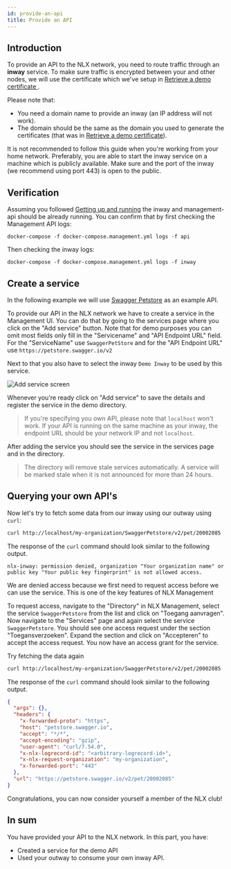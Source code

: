 ```yaml
---
id: provide-an-api
title: Provide an API
---
```


## Introduction

To provide an API to the NLX network, you need to route traffic through an **inway** service.
To make sure traffic is encrypted between your and other nodes, we will use the certificate which we've setup in [Retrieve a demo certificate ](../retrieve-a-demo-certificate.md).

Please note that:

* You need a domain name to provide an inway (an IP address will not work).
* The domain should be the same as the domain you used to generate the certificates (that was in [Retrieve a demo certificate](../retrieve-a-demo-certificate.md)).

It is not recommended to follow this guide when you're working from your home network.
Preferably, you are able to start the inway service on a machine which is publicly available. Make sure and the port of the inway (we recommend using port 443) is open to the public.


## Verification

Assuming you followed [Getting up and running](./getting-up-and-running.md) the inway and management-api should be already running.
You can confirm that by first checking the Management API logs:

```
docker-compose -f docker-compose.management.yml logs -f api
```

Then checking the inway logs:

```
docker-compose -f docker-compose.management.yml logs -f inway
```


## Create a service

In the following example we will use [Swagger Petstore](https://petstore.swagger.io) as an example API.

To provide our API in the NLX network we have to create a service in the Management UI.
You can do that by going to the services page where you click on the "Add service" button.
Note that for demo purposes you can omit most fields only fill in the "Servicename" and "API Endpoint URL" field.
For the "ServiceName" use `SwaggerPetStore` and for the "API Endpoint URL" use `https://petstore.swagger.io/v2`


Next to that you also have to select the inway `Demo Inway` to be used by this service.

![Add service screen](/img/nlx-management-add-service-screen.png "Add service screen")

Whenever you're ready click on "Add service" to save the details and register the service in the demo directory.

> If you're specifying you own API, please note that `localhost` won't work. If your API is running on the same machine as
your inway, the endpoint URL should be your network IP and not `localhost`.

After adding the service you should see the service in the services page and in the directory.

> The directory will remove stale services automatically. A service will be marked stale when it is not announced for more than 24 hours.


## Querying your own API's

Now let's try to fetch some data from our inway using our outway using `curl`:

```bash
curl http://localhost/my-organization/SwaggerPetstore/v2/pet/20002085
```

The response of the `curl` command should look similar to the following output.

```
nlx-inway: permission denied, organization "Your organization name" or public key "Your public key fingerprint" is not allowed access.
```

We are denied access because we first need to request access before we can use the service. This is one of the key features of NLX Management 

To request access, navigate to the "Directory" in NLX Management, select the service `SwaggerPetstore` from the list and click on "Toegang aanvragen". Now navigate to the "Services" page and again select the service `SwaggerPetstore`. You should see one access request under the section "Toegansverzoeken". Expand the section and click on "Accepteren" to accept the access request. You now have an access grant for the service.

Try fetching the data again


```bash
curl http://localhost/my-organization/SwaggerPetstore/v2/pet/20002085
```

The response of the `curl` command should look similar to the following output.

```json
{
  "args": {},
  "headers": {
    "x-forwarded-proto": "https",
    "host": "petstore.swagger.io",
    "accept": "*/*",
    "accept-encoding": "gzip",
    "user-agent": "curl/7.54.0",
    "x-nlx-logrecord-id": "<arbitrary-logrecord-id>",
    "x-nlx-request-organization": "my-organization",
    "x-forwarded-port": "443"
  },
  "url": "https://petstore.swagger.io/v2/pet/20002085"
}
```


Congratulations, you can now consider yourself a member of the NLX club!

## In sum

You have provided your API to the NLX network. In this part, you have:

- Created a service for the demo API
- Used your outway to consume your own inway API.
